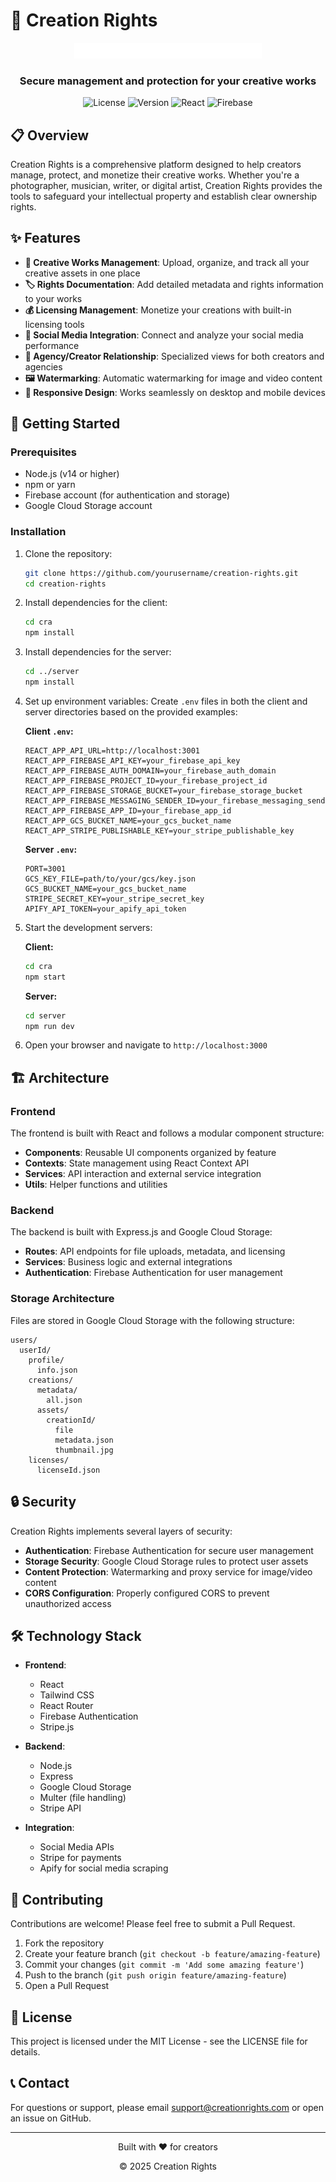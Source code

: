 # 🔐 Creation Rights

<div align="center">
  <img src="crlogo.svg" alt="Creation Rights Logo" width="300" />
  <br />
  <h3>Secure management and protection for your creative works</h3>

  ![License](https://img.shields.io/badge/license-MIT-blue)
  ![Version](https://img.shields.io/badge/version-1.0.0-green)
  ![React](https://img.shields.io/badge/React-17.0.2-61DAFB?logo=react)
  ![Firebase](https://img.shields.io/badge/Firebase-9.6.0-FFCA28?logo=firebase)
</div>

## 📋 Overview

Creation Rights is a comprehensive platform designed to help creators manage, protect, and monetize their creative works. Whether you're a photographer, musician, writer, or digital artist, Creation Rights provides the tools to safeguard your intellectual property and establish clear ownership rights.

## ✨ Features

- **📁 Creative Works Management**: Upload, organize, and track all your creative assets in one place
- **🏷️ Rights Documentation**: Add detailed metadata and rights information to your works
- **💰 Licensing Management**: Monetize your creations with built-in licensing tools
- **🔄 Social Media Integration**: Connect and analyze your social media performance
- **👥 Agency/Creator Relationship**: Specialized views for both creators and agencies
- **🖼️ Watermarking**: Automatic watermarking for image and video content
- **📱 Responsive Design**: Works seamlessly on desktop and mobile devices

## 🚀 Getting Started

### Prerequisites

- Node.js (v14 or higher)
- npm or yarn
- Firebase account (for authentication and storage)
- Google Cloud Storage account

### Installation

1. Clone the repository:
   ```bash
   git clone https://github.com/yourusername/creation-rights.git
   cd creation-rights
   ```

2. Install dependencies for the client:
   ```bash
   cd cra
   npm install
   ```

3. Install dependencies for the server:
   ```bash
   cd ../server
   npm install
   ```

4. Set up environment variables:
   Create `.env` files in both the client and server directories based on the provided examples:

   **Client `.env`:**
   ```
   REACT_APP_API_URL=http://localhost:3001
   REACT_APP_FIREBASE_API_KEY=your_firebase_api_key
   REACT_APP_FIREBASE_AUTH_DOMAIN=your_firebase_auth_domain
   REACT_APP_FIREBASE_PROJECT_ID=your_firebase_project_id
   REACT_APP_FIREBASE_STORAGE_BUCKET=your_firebase_storage_bucket
   REACT_APP_FIREBASE_MESSAGING_SENDER_ID=your_firebase_messaging_sender_id
   REACT_APP_FIREBASE_APP_ID=your_firebase_app_id
   REACT_APP_GCS_BUCKET_NAME=your_gcs_bucket_name
   REACT_APP_STRIPE_PUBLISHABLE_KEY=your_stripe_publishable_key
   ```

   **Server `.env`:**
   ```
   PORT=3001
   GCS_KEY_FILE=path/to/your/gcs/key.json
   GCS_BUCKET_NAME=your_gcs_bucket_name
   STRIPE_SECRET_KEY=your_stripe_secret_key
   APIFY_API_TOKEN=your_apify_api_token
   ```

5. Start the development servers:

   **Client:**
   ```bash
   cd cra
   npm start
   ```

   **Server:**
   ```bash
   cd server
   npm run dev
   ```

6. Open your browser and navigate to `http://localhost:3000`

## 🏗️ Architecture

### Frontend

The frontend is built with React and follows a modular component structure:

- **Components**: Reusable UI components organized by feature
- **Contexts**: State management using React Context API
- **Services**: API interaction and external service integration
- **Utils**: Helper functions and utilities

### Backend

The backend is built with Express.js and Google Cloud Storage:

- **Routes**: API endpoints for file uploads, metadata, and licensing
- **Services**: Business logic and external integrations
- **Authentication**: Firebase Authentication for user management

### Storage Architecture

Files are stored in Google Cloud Storage with the following structure:

```
users/
  userId/
    profile/
      info.json
    creations/
      metadata/
        all.json
      assets/
        creationId/
          file
          metadata.json
          thumbnail.jpg
    licenses/
      licenseId.json
```

## 🔒 Security

Creation Rights implements several layers of security:

- **Authentication**: Firebase Authentication for secure user management
- **Storage Security**: Google Cloud Storage rules to protect user assets
- **Content Protection**: Watermarking and proxy service for image/video content
- **CORS Configuration**: Properly configured CORS to prevent unauthorized access

## 🛠️ Technology Stack

- **Frontend**:
  - React
  - Tailwind CSS
  - React Router
  - Firebase Authentication
  - Stripe.js

- **Backend**:
  - Node.js
  - Express
  - Google Cloud Storage
  - Multer (file handling)
  - Stripe API

- **Integration**:
  - Social Media APIs
  - Stripe for payments
  - Apify for social media scraping

## 🤝 Contributing

Contributions are welcome! Please feel free to submit a Pull Request.

1. Fork the repository
2. Create your feature branch (`git checkout -b feature/amazing-feature`)
3. Commit your changes (`git commit -m 'Add some amazing feature'`)
4. Push to the branch (`git push origin feature/amazing-feature`)
5. Open a Pull Request

## 📄 License

This project is licensed under the MIT License - see the LICENSE file for details.

## 📞 Contact

For questions or support, please email support@creationrights.com or open an issue on GitHub.

---

<div align="center">
  <p>Built with ❤️ for creators</p>
  <p>© 2025 Creation Rights</p>
</div>
